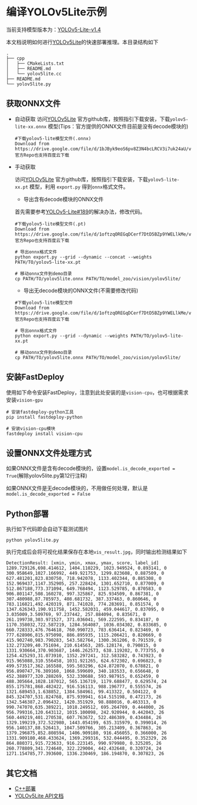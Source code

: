 # 编译YOLOv5Lite示例

当前支持模型版本为：[YOLOv5-Lite-v1.4](https://github.com/ppogg/YOLOv5-Lite/releases/tag/v1.4)

本文档说明如何进行[YOLOv5Lite](https://github.com/ppogg/YOLOv5-Lite)的快速部署推理。本目录结构如下

```
.
├── cpp
│   ├── CMakeLists.txt
│   ├── README.md
│   └── yolov5lite.cc
├── README.md
└── yolov5lite.py
```

## 获取ONNX文件
- 自动获取
  访问[YOLOv5Lite](https://github.com/ppogg/YOLOv5-Lite)
官方github库，按照指引下载安装，下载`yolov5-lite-xx.onnx` 模型(Tips：官方提供的ONNX文件目前是没有decode模块的)
  ```
  #下载yolov5-lite模型文件(.onnx)
  Download from https://drive.google.com/file/d/1bJByk9eoS6pv8Z3N4bcLRCV3i7uk24aU/view
  官方Repo也支持百度云下载
  ```

- 手动获取

  访问[YOLOv5Lite](https://github.com/ppogg/YOLOv5-Lite)
官方github库，按照指引下载安装，下载`yolov5-lite-xx.pt` 模型，利用 `export.py` 得到`onnx`格式文件。

  - 导出含有decode模块的ONNX文件

  首先需要参考[YOLOv5-Lite#189](https://github.com/ppogg/YOLOv5-Lite/pull/189)的解决办法，修改代码。

  ```
  #下载yolov5-lite模型文件(.pt)
  Download from https://drive.google.com/file/d/1oftzqOREGqDCerf7DtD5BZp9YWELlkMe/view
  官方Repo也支持百度云下载

  # 导出onnx格式文件
  python export.py --grid --dynamic --concat --weights PATH/TO/yolov5-lite-xx.pt

  # 移动onnx文件到demo目录
  cp PATH/TO/yolov5lite.onnx PATH/TO/model_zoo/vision/yolov5lite/
  ```
  - 导出无decode模块的ONNX文件(不需要修改代码)

  ```
  #下载yolov5-lite模型文件
  Download from https://drive.google.com/file/d/1oftzqOREGqDCerf7DtD5BZp9YWELlkMe/view
  官方Repo也支持百度云下载

  # 导出onnx格式文件
  python export.py --grid --dynamic --weights PATH/TO/yolov5-lite-xx.pt

  # 移动onnx文件到demo目录
  cp PATH/TO/yolov5lite.onnx PATH/TO/model_zoo/vision/yolov5lite/
  ```
## 安装FastDeploy

使用如下命令安装FastDeploy，注意到此处安装的是`vision-cpu`，也可根据需求安装`vision-gpu`

```
# 安装fastdeploy-python工具
pip install fastdeploy-python

# 安装vision-cpu模块
fastdeploy install vision-cpu
```

## 设置ONNX文件处理方式

如果ONNX文件是含有decode模块的，设置`model.is_decode_exported = True`(解除yolov5lite.py第12行注释)

如果ONNX文件是无decode模块的，不用做任何处理，默认是`model.is_decode_exported = False`

## Python部署

执行如下代码即会自动下载测试图片
```
python yolov5lite.py
```

执行完成后会将可视化结果保存在本地`vis_result.jpg`，同时输出检测结果如下
```
DetectionResult: [xmin, ymin, xmax, ymax, score, label_id]
1289.729126,698.414612, 1404.110229, 1023.949524, 0.893141, 0
300.958649,1027.166992, 449.921753, 1299.823608, 0.887509, 0
627.481201,823.830750, 718.942078, 1133.402344, 0.885308, 0
152.969437,1147.352905, 257.228424, 1301.652710, 0.877009, 0
512.867188,773.371094, 649.768494, 1123.529785, 0.870583, 0
906.801147,508.160278, 997.325867, 825.934509, 0.867381, 0
307.480988,87.785973, 408.681732, 387.337463, 0.860646, 0
783.116821,492.420319, 871.741028, 774.283691, 0.851574, 0
1347.626343,190.911758, 1452.582031, 459.044617, 0.837095, 0
3.035009,3.509769, 97.237442, 257.884094, 0.835671, 0
261.199738,303.971527, 371.036041, 569.222595, 0.834187, 0
1170.358032,722.587219, 1284.564087, 1036.034302, 0.833685, 0
660.728333,476.764618, 760.990723, 783.636414, 0.823469, 0
777.628906,815.975098, 886.895935, 1115.206421, 0.820669, 0
415.902740,983.790283, 543.582764, 1300.361206, 0.791539, 0
132.273209,40.751694, 210.614563, 285.128174, 0.790815, 0
1331.930664,370.903687, 1446.262573, 638.119202, 0.773755, 0
1254.425293,31.073910, 1352.297241, 312.583282, 0.743923, 0
915.965088,310.556458, 1031.921265, 624.672302, 0.696823, 0
499.573517,362.165588, 595.503296, 624.872070, 0.678821, 0
956.890747,76.389160, 1068.599609, 340.183533, 0.656648, 0
452.388977,320.288269, 532.330688, 593.987915, 0.652459, 0
488.305664,1028.187012, 565.136719, 1179.688477, 0.629574, 24
855.175781,868.482422, 916.516113, 988.196777, 0.555574, 26
1321.689453,1.638852, 1384.584961, 99.413322, 0.504122, 0
845.324707,531.824768, 875.939941, 614.515198, 0.472173, 26
1342.546387,2.096432, 1420.351929, 98.888016, 0.463313, 0
990.747070,635.389221, 1018.249512, 695.264709, 0.444000, 26
956.799316,120.643112, 1015.100098, 242.920944, 0.442043, 26
560.449219,401.270538, 607.763672, 522.486389, 0.434484, 26
1329.199219,372.522980, 1443.054199, 635.315979, 0.399014, 26
956.140137,88.526413, 1047.509766, 305.213409, 0.367863, 26
1379.296875,852.808594, 1406.909180, 916.456055, 0.366000, 26
1331.909180,468.433624, 1369.299316, 532.044495, 0.352329, 26
864.880371,915.723633, 916.223145, 990.979980, 0.325205, 26
260.778809,341.724640, 322.229004, 442.432648, 0.320724, 24
1271.154785,77.393600, 1336.230469, 186.194870, 0.307823, 26
```

## 其它文档

- [C++部署](./cpp/README.md)
- [YOLOv5Lite API文档](./api.md)

